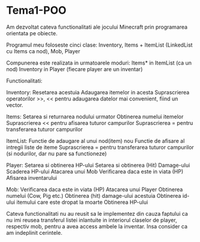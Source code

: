# Tema1-POO

Am dezvoltat cateva functionalitati ale jocului Minecraft prin programarea orientata pe obiecte.

Programul meu foloseste cinci clase: Inventory, Items + ItemList (LinkedList cu Items ca nod), Mob, Player

Compunerea este realizata in urmatoarele moduri:
Items* in ItemList (ca un nod)
Inventory in Player (fiecare player are un inventar)

Functionalitati:

Inventory:
Resetarea acestuia
Adaugarea itemelor in acesta
Suprascrierea operatorilor >>, << pentru adaugarea datelor mai convenient, fiind un vector.

Items:
Setarea si returnarea nodului urmator
Obtinerea numelui itemelor
Suprascrierea << pentru afisarea tuturor campurilor
Suprascrierea = pentru transferarea tuturor campurilor

ItemList:
Functie de adaugare al unui nod(item) nou
Functie de afisare al intregii liste de iteme
Suprascrierea = pentru transferarea tuturor campurilor (si nodurilor, dar nu pare sa functioneze)

Player:
Setarea si obtinerea HP-ului
Setarea si obtinerea (Hit) Damage-ului
Scaderea HP-ului
Atacarea unui Mob
Verificarea daca este in viata (HP)
Afisarea inventarului

Mob:
Verificarea daca este in viata (HP)
Atacarea unui Player
Obtinerea numelui (Cow, Pig etc.)
Obtinerea (hit) damage-ului acestuia
Obtinerea id-ului itemului care este dropat la moarte 
Obtinerea HP-ului

Cateva functionalitati nu au reusit sa le implementez din cauza faptului ca nu imi reusea transferul listei inlantuite in interiorul claselor de player, respectiv mob, pentru a avea access ambele la inventar. Insa consider ca am indeplinit cerintele.
